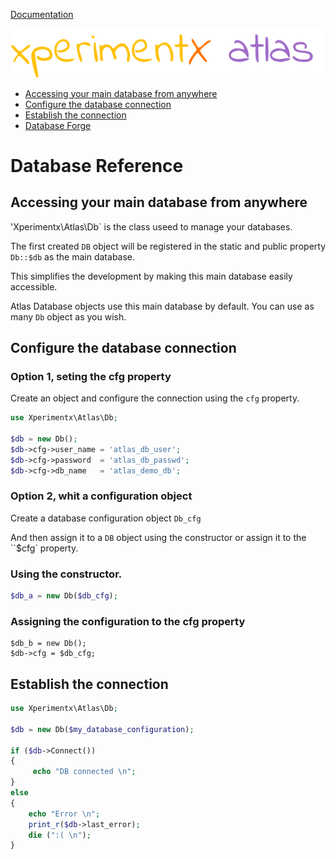 [Documentation](README.md) 

![xperimentx atlas](images/atlas.png) 

* [Accessing your main database from anywhere](#accessing-your-main-database-from-anywhere)
* [Configure the database connection](#configure-the-database-connection)
* [Establish the connection](#establish-the-connection)
* [Database Forge](Database-forge.md)


# Database Reference
## Accessing your main database from anywhere

'Xperimentx\Atlas\Db` is the class useed to manage your databases.

The first created `DB` object will be registered in the static and public property `Db::$db` as the main database.

This simplifies the development by making this main database easily accessible.

Atlas Database objects use this main database by default. 
You can use as many `Db` object as you wish.


## Configure the database connection

### Option 1, seting the cfg property

Create an object and configure the connection using the `cfg` property.

```php
use Xperimentx\Atlas\Db;

$db = new Db();
$db->cfg->user_name = 'atlas_db_user';
$db->cfg->password  = 'atlas_db_passwd';
$db->cfg->db_name   = 'atlas_demo_db';
```

### Option 2, whit a configuration object

Create a database configuration object `Db_cfg`

And then assign it to a `DB` object using the constructor or assign it to the ``$cfg` property.
### Using the constructor.

```php
$db_a = new Db($db_cfg);
```

### Assigning the configuration to the cfg property

```
$db_b = new Db();
$db->cfg = $db_cfg;
````



## Establish the connection

```php
use Xperimentx\Atlas\Db;

$db = new Db($my_database_configuration);

if ($db->Connect())
{
     echo "DB connected \n";
}
else
{
    echo "Error \n";
    print_r($db->last_error);
    die (":( \n");
}
```
